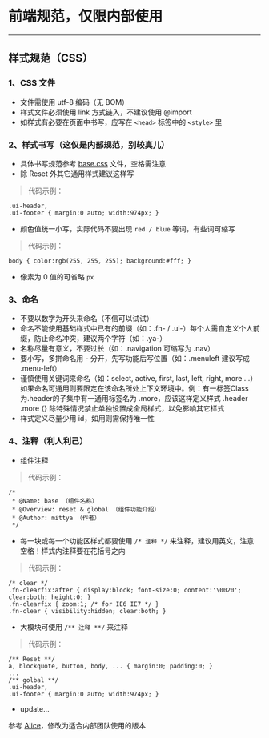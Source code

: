 # 前端规范，仅限内部使用
---

## 样式规范（CSS）

### 1、CSS 文件  
+ 文件需使用 utf-8 编码（无 BOM）  
+ 样式文件必须使用 link 方式链入，不建议使用 @import  
+ 如样式有必要在页面中书写，应写在 `<head>` 标签中的 `<style>` 里

### 2、样式书写（这仅是内部规范，别较真儿）  
+ 具体书写规范参考 [base.css](https://github.com/mittya/ya/blob/master/base.css) 文件，空格需注意
+ 除 Reset 外其它通用样式建议这样写  

> 代码示例：

    .ui-header,
    .ui-footer { margin:0 auto; width:974px; }

+ 颜色值统一小写，实际代码不要出现 `red / blue` 等词，有些词可缩写

> 代码示例：

    body { color:rgb(255, 255, 255); background:#fff; }

+ 像素为 0 值的可省略 `px`

### 3、命名
+ 不要以数字为开头来命名（不信可以试试）
+ 命名不能使用基础样式中已有的前缀（如：.fn- / .ui-）每个人需自定义个人前缀，防止命名冲突，建议两个字符（如：.ya-）
+ 名称尽量有意义，不要过长（如：.navigation 可缩写为 .nav）
+ 要小写，多拼命名用 - 分开，先写功能后写位置（如：.menuleft 建议写成 .menu-left）
+ 谨慎使用关键词来命名（如：select, active, first, last, left, right, more ...）如果命名可通用则要限定在该命名所处上下文环境中。例：有一标签Class为.header的子集中有一通用标签名为 .more，应该这样定义样式 .header .more {} 除特殊情况禁止单独设置成全局样式，以免影响其它样式
+ 样式定义尽量少用 id，如用则需保持唯一性

### 4、注释（利人利己）
+ 组件注释

> 代码示例：

    /*
     * @Name: base （组件名称）
     * @Overview: reset & global （组件功能介绍）
     * @Author: mittya （作者）
     */


+ 每一块或每一个功能区样式都要使用 `/* 注释 */` 来注释，建议用英文，注意空格！样式内注释要在花括号之内


> 代码示例：

    /* clear */
    .fn-clearfix:after { display:block; font-size:0; content:'\0020'; clear:both; height:0; }
    .fn-clearfix { zoom:1; /* for IE6 IE7 */ }
    .fn-clear { visibility:hidden; clear:both; }
    
+ 大模块可使用 `/** 注释 **/` 来注释

> 代码示例：

    /** Reset **/
    a, blockquote, button, body, ... { margin:0; padding:0; }
    ...
    /** golbal **/
    .ui-header,
    .ui-footer { margin:0 auto; width:974px; }

+ update...


参考 [Alice](http://aliceui.com/css-spec/)，修改为适合内部团队使用的版本
